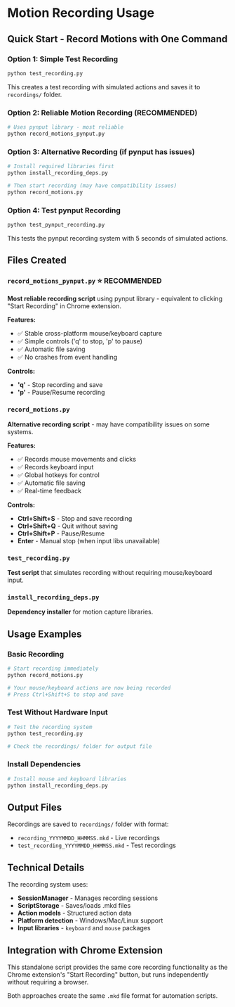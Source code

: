 # Motion Recording Usage

## Quick Start - Record Motions with One Command

### Option 1: Simple Test Recording
```bash
python test_recording.py
```
This creates a test recording with simulated actions and saves it to `recordings/` folder.

### Option 2: Reliable Motion Recording (RECOMMENDED)
```bash
# Uses pynput library - most reliable
python record_motions_pynput.py
```

### Option 3: Alternative Recording (if pynput has issues)
```bash
# Install required libraries first
python install_recording_deps.py

# Then start recording (may have compatibility issues)
python record_motions.py
```

### Option 4: Test pynput Recording
```bash
python test_pynput_recording.py
```
This tests the pynput recording system with 5 seconds of simulated actions.

## Files Created

### `record_motions_pynput.py` ⭐ RECOMMENDED
**Most reliable recording script** using pynput library - equivalent to clicking "Start Recording" in Chrome extension.

**Features:**
- ✅ Stable cross-platform mouse/keyboard capture
- ✅ Simple controls ('q' to stop, 'p' to pause)
- ✅ Automatic file saving
- ✅ No crashes from event handling

**Controls:**
- **'q'** - Stop recording and save
- **'p'** - Pause/Resume recording

### `record_motions.py`
**Alternative recording script** - may have compatibility issues on some systems.

**Features:**
- ✅ Records mouse movements and clicks
- ✅ Records keyboard input  
- ✅ Global hotkeys for control
- ✅ Automatic file saving
- ✅ Real-time feedback

**Controls:**
- **Ctrl+Shift+S** - Stop and save recording
- **Ctrl+Shift+Q** - Quit without saving  
- **Ctrl+Shift+P** - Pause/Resume
- **Enter** - Manual stop (when input libs unavailable)

### `test_recording.py` 
**Test script** that simulates recording without requiring mouse/keyboard input.

### `install_recording_deps.py`
**Dependency installer** for motion capture libraries.

## Usage Examples

### Basic Recording
```bash
# Start recording immediately
python record_motions.py

# Your mouse/keyboard actions are now being recorded
# Press Ctrl+Shift+S to stop and save
```

### Test Without Hardware Input
```bash
# Test the recording system
python test_recording.py

# Check the recordings/ folder for output file
```

### Install Dependencies
```bash
# Install mouse and keyboard libraries
python install_recording_deps.py
```

## Output Files

Recordings are saved to `recordings/` folder with format:
- `recording_YYYYMMDD_HHMMSS.mkd` - Live recordings
- `test_recording_YYYYMMDD_HHMMSS.mkd` - Test recordings

## Technical Details

The recording system uses:
- **SessionManager** - Manages recording sessions
- **ScriptStorage** - Saves/loads .mkd files  
- **Action models** - Structured action data
- **Platform detection** - Windows/Mac/Linux support
- **Input libraries** - `keyboard` and `mouse` packages

## Integration with Chrome Extension

This standalone script provides the same core recording functionality as the Chrome extension's "Start Recording" button, but runs independently without requiring a browser.

Both approaches create the same `.mkd` file format for automation scripts.